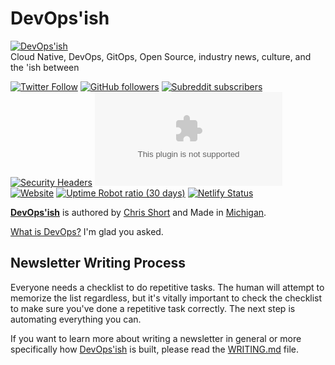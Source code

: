 # DevOps'ish

[![DevOps'ish](https://shortcdn.com/file/devopsish/DevOpsish.png#center)](https://devopsish.com)  
Cloud Native, DevOps, GitOps, Open Source, industry news, culture, and the 'ish between

[![Twitter Follow](https://img.shields.io/twitter/follow/ChrisShort?style=social)](https://twitter.com/ChrisShort) [![GitHub followers](https://img.shields.io/github/followers/chris-short?style=social)](https://github.com/chris-short) [![Subreddit subscribers](https://img.shields.io/reddit/subreddit-subscribers/devopsish?style=social)](https://www.reddit.com/r/devopsish/) [![Security Headers](https://img.shields.io/security-headers?url=https%3A%2F%2Fdevopsish.com)](https://securityheaders.com/?q=devopsish.com&followRedirects=on) [![Mozilla HTTP Observatory Grade](https://img.shields.io/mozilla-observatory/grade/devopsish.com?publish)](https://observatory.mozilla.org/analyze/devopsish.com) [![Website](https://img.shields.io/website?url=https%3A%2F%2Fdevopsish.com)](https://status.chrisshort.net/781812229) [![Uptime Robot ratio (30 days)](https://img.shields.io/uptimerobot/ratio/m781812229-c71af32b561915c8c6cc6667)](https://status.chrisshort.net/781812229) [![Netlify Status](https://api.netlify.com/api/v1/badges/3c5fc0cf-70ad-4059-8406-dfc2b4b74481/deploy-status)](https://app.netlify.com/sites/devopsish/deploys)

[**DevOps'ish**](https://devopsish.com) is authored by [Chris Short](https://chrisshort.me/) and Made in [Michigan](https://www.michigan.org/).

[What is DevOps?](https://devopsish.com/what-is-devops/) I'm glad you asked.

## Newsletter Writing Process

Everyone needs a checklist to do repetitive tasks. The human will attempt to memorize the list regardless, but it's vitally important to check the checklist to make sure you've done a repetitive task correctly. The next step is automating everything you can.

If you want to learn more about writing a newsletter in general or more specifically how [DevOps'ish](https://devopsish.com/) is built, please read the [WRITING.md](WRITING.md) file.
